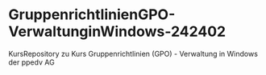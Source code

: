 # GruppenrichtlinienGPO-VerwaltunginWindows-242402
KursRepository zu Kurs Gruppenrichtlinien (GPO) - Verwaltung in Windows der ppedv AG
